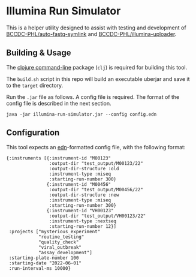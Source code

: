 # Illumina Run Simulator
This is a helper utility designed to assist with testing and development of [BCCDC-PHL/auto-fastq-symlink](https://github.com/BCCDC-PHL/auto-fastq-symlink) and [BCCDC-PHL/illumina-uploader](https://github.com/BCCDC-PHL/illumina-uploader).

## Building & Usage
The [clojure command-line](https://clojure.org/guides/install_clojure) package (`clj`) is required for building this tool.

The `build.sh` script in this repo will build an executable uberjar and save it to the `target` directory.

Run the `.jar` file as follows. A config file is required. The format of the config file is described in the next section.

```
java -jar illumina-run-simulator.jar --config config.edn
```

## Configuration
This tool expects an [edn](https://github.com/edn-format/edn)-formatted config file, with the following format:

```edn
{:instruments [{:instrument-id "M00123"
                :output-dir "test_output/M00123/22"
                :output-dir-structure :old
                :instrument-type :miseq
                :starting-run-number 300}
               {:instrument-id "M00456"
                :output-dir "test_output/M00456/22"
                :output-dir-structure :new
                :instrument-type :miseq
                :starting-run-number 300}
               {:instrument-id "VH00123"
                :output-dir "test_output/VH00123/22"
                :instrument-type :nextseq
                :starting-run-number 12}]
 :projects ["mysterious_experiment"
            "routine_testing"
            "quality_check"
            "viral_outbreak"
            "assay_development"]
 :starting-plate-number 100
 :starting-date "2022-06-01"
 :run-interval-ms 10000}
```
